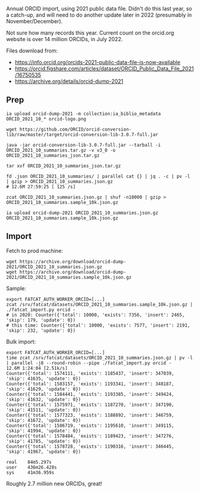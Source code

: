
Annual ORCID import, using 2021 public data file. Didn't do this last year, so
a catch-up, and will need to do another update later in 2022 (presumably in
November/December).

Not sure how many records this year. Current count on the orcid.org website is
over 14 million ORCIDs, in July 2022.

Files download from:

- <https://info.orcid.org/orcids-2021-public-data-file-is-now-available>
- <https://orcid.figshare.com/articles/dataset/ORCID_Public_Data_File_2021/16750535>
- <https://archive.org/details/orcid-dump-2021>

## Prep

    ia upload orcid-dump-2021 -m collection:ia_biblio_metadata ORCID_2021_10_* orcid-logo.png

    wget https://github.com/ORCID/orcid-conversion-lib/raw/master/target/orcid-conversion-lib-3.0.7-full.jar

    java -jar orcid-conversion-lib-3.0.7-full.jar --tarball -i ORCID_2021_10_summaries.tar.gz -v v3_0 -o ORCID_2021_10_summaries_json.tar.gz

    tar xvf ORCID_2021_10_summaries_json.tar.gz

    fd .json ORCID_2021_10_summaries/ | parallel cat {} | jq . -c | pv -l | gzip > ORCID_2021_10_summaries.json.gz
    # 12.6M 27:59:25 [ 125 /s]

    zcat ORCID_2021_10_summaries.json.gz | shuf -n10000 | gzip > ORCID_2021_10_summaries.sample_10k.json.gz

    ia upload orcid-dump-2021 ORCID_2021_10_summaries.json.gz ORCID_2021_10_summaries.sample_10k.json.gz

## Import

Fetch to prod machine:

    wget https://archive.org/download/orcid-dump-2021/ORCID_2021_10_summaries.json.gz
    wget https://archive.org/download/orcid-dump-2021/ORCID_2021_10_summaries.sample_10k.json.gz

Sample:

    export FATCAT_AUTH_WORKER_ORCID=[...]
    zcat /srv/fatcat/datasets/ORCID_2021_10_summaries.sample_10k.json.gz | ./fatcat_import.py orcid -
    # in 2020: Counter({'total': 10000, 'exists': 7356, 'insert': 2465, 'skip': 179, 'update': 0})
    # this time: Counter({'total': 10000, 'exists': 7577, 'insert': 2191, 'skip': 232, 'update': 0})

Bulk import:

    export FATCAT_AUTH_WORKER_ORCID=[...]
    time zcat /srv/fatcat/datasets/ORCID_2021_10_summaries.json.gz | pv -l | parallel -j8 --round-robin --pipe ./fatcat_import.py orcid -
    12.6M 1:24:04 [2.51k/s]
    Counter({'total': 1574111, 'exists': 1185437, 'insert': 347039, 'skip': 41635, 'update': 0})
    Counter({'total': 1583157, 'exists': 1193341, 'insert': 348187, 'skip': 41629, 'update': 0})
    Counter({'total': 1584441, 'exists': 1193385, 'insert': 349424, 'skip': 41632, 'update': 0})
    Counter({'total': 1575971, 'exists': 1187270, 'insert': 347190, 'skip': 41511, 'update': 0})
    Counter({'total': 1577323, 'exists': 1188892, 'insert': 346759, 'skip': 41672, 'update': 0})
    Counter({'total': 1586719, 'exists': 1195610, 'insert': 349115, 'skip': 41994, 'update': 0})
    Counter({'total': 1578484, 'exists': 1189423, 'insert': 347276, 'skip': 41785, 'update': 0})
    Counter({'total': 1578728, 'exists': 1190316, 'insert': 346445, 'skip': 41967, 'update': 0})

    real    84m5.297s
    user    436m26.428s
    sys     41m36.959s

Roughly 2.7 million new ORCIDs, great!
